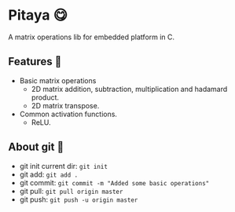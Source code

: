 # Pitaya :yum:
A matrix operations lib for embedded platform in C.

## Features :rocket:
- Basic matrix operations
  - 2D matrix addition, subtraction, multiplication and hadamard product.
  - 2D matrix transpose.
- Common activation functions.
  - ReLU.

## About git​ :eyes:
- git init current dir: `git init`
- git add: `git add .`
- git commit: `git commit -m "Added some basic operations"`
- git pull: `git pull origin master`
- git push: `git push -u origin master`
